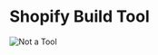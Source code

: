 Shopify Build Tool
=====================

![Not a Tool](http://cliparts.co/cliparts/rTn/KGe/rTnKGeopc.png "tool.")
